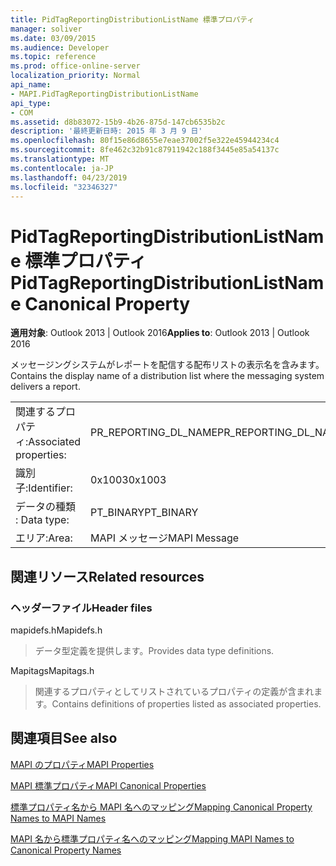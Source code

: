 ```yaml
---
title: PidTagReportingDistributionListName 標準プロパティ
manager: soliver
ms.date: 03/09/2015
ms.audience: Developer
ms.topic: reference
ms.prod: office-online-server
localization_priority: Normal
api_name:
- MAPI.PidTagReportingDistributionListName
api_type:
- COM
ms.assetid: d8b83072-15b9-4b26-875d-147cb6535b2c
description: '最終更新日時: 2015 年 3 月 9 日'
ms.openlocfilehash: 80f15e86d8655e7eae37002f5e322e45944234c4
ms.sourcegitcommit: 8fe462c32b91c87911942c188f3445e85a54137c
ms.translationtype: MT
ms.contentlocale: ja-JP
ms.lasthandoff: 04/23/2019
ms.locfileid: "32346327"
---
```

# <a name="pidtagreportingdistributionlistname-canonical-property"></a><span data-ttu-id="45f53-103">PidTagReportingDistributionListName 標準プロパティ</span><span class="sxs-lookup"><span data-stu-id="45f53-103">PidTagReportingDistributionListName Canonical Property</span></span>

  
  
<span data-ttu-id="45f53-104">**適用対象**: Outlook 2013 | Outlook 2016</span><span class="sxs-lookup"><span data-stu-id="45f53-104">**Applies to**: Outlook 2013 | Outlook 2016</span></span> 
  
<span data-ttu-id="45f53-105">メッセージングシステムがレポートを配信する配布リストの表示名を含みます。</span><span class="sxs-lookup"><span data-stu-id="45f53-105">Contains the display name of a distribution list where the messaging system delivers a report.</span></span>
  
|||
|:-----|:-----|
|<span data-ttu-id="45f53-106">関連するプロパティ:</span><span class="sxs-lookup"><span data-stu-id="45f53-106">Associated properties:</span></span>  <br/> |<span data-ttu-id="45f53-107">PR_REPORTING_DL_NAME</span><span class="sxs-lookup"><span data-stu-id="45f53-107">PR_REPORTING_DL_NAME</span></span>  <br/> |
|<span data-ttu-id="45f53-108">識別子:</span><span class="sxs-lookup"><span data-stu-id="45f53-108">Identifier:</span></span>  <br/> |<span data-ttu-id="45f53-109">0x1003</span><span class="sxs-lookup"><span data-stu-id="45f53-109">0x1003</span></span>  <br/> |
|<span data-ttu-id="45f53-110">データの種類 : </span><span class="sxs-lookup"><span data-stu-id="45f53-110">Data type:</span></span>  <br/> |<span data-ttu-id="45f53-111">PT_BINARY</span><span class="sxs-lookup"><span data-stu-id="45f53-111">PT_BINARY</span></span>  <br/> |
|<span data-ttu-id="45f53-112">エリア:</span><span class="sxs-lookup"><span data-stu-id="45f53-112">Area:</span></span>  <br/> |<span data-ttu-id="45f53-113">MAPI メッセージ</span><span class="sxs-lookup"><span data-stu-id="45f53-113">MAPI Message</span></span>  <br/> |
   
## <a name="related-resources"></a><span data-ttu-id="45f53-114">関連リソース</span><span class="sxs-lookup"><span data-stu-id="45f53-114">Related resources</span></span>

### <a name="header-files"></a><span data-ttu-id="45f53-115">ヘッダーファイル</span><span class="sxs-lookup"><span data-stu-id="45f53-115">Header files</span></span>

<span data-ttu-id="45f53-116">mapidefs.h</span><span class="sxs-lookup"><span data-stu-id="45f53-116">Mapidefs.h</span></span>
  
> <span data-ttu-id="45f53-117">データ型定義を提供します。</span><span class="sxs-lookup"><span data-stu-id="45f53-117">Provides data type definitions.</span></span>
    
<span data-ttu-id="45f53-118">Mapitags</span><span class="sxs-lookup"><span data-stu-id="45f53-118">Mapitags.h</span></span>
  
> <span data-ttu-id="45f53-119">関連するプロパティとしてリストされているプロパティの定義が含まれます。</span><span class="sxs-lookup"><span data-stu-id="45f53-119">Contains definitions of properties listed as associated properties.</span></span>
    
## <a name="see-also"></a><span data-ttu-id="45f53-120">関連項目</span><span class="sxs-lookup"><span data-stu-id="45f53-120">See also</span></span>



[<span data-ttu-id="45f53-121">MAPI のプロパティ</span><span class="sxs-lookup"><span data-stu-id="45f53-121">MAPI Properties</span></span>](mapi-properties.md)
  
[<span data-ttu-id="45f53-122">MAPI 標準プロパティ</span><span class="sxs-lookup"><span data-stu-id="45f53-122">MAPI Canonical Properties</span></span>](mapi-canonical-properties.md)
  
[<span data-ttu-id="45f53-123">標準プロパティ名から MAPI 名へのマッピング</span><span class="sxs-lookup"><span data-stu-id="45f53-123">Mapping Canonical Property Names to MAPI Names</span></span>](mapping-canonical-property-names-to-mapi-names.md)
  
[<span data-ttu-id="45f53-124">MAPI 名から標準プロパティ名へのマッピング</span><span class="sxs-lookup"><span data-stu-id="45f53-124">Mapping MAPI Names to Canonical Property Names</span></span>](mapping-mapi-names-to-canonical-property-names.md)

